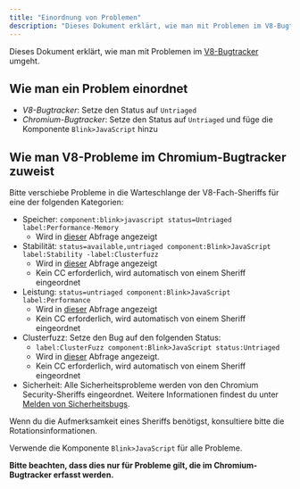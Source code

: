 ```yaml
---
title: "Einordnung von Problemen"
description: "Dieses Dokument erklärt, wie man mit Problemen im V8-Bugtracker umgeht."
---
```

Dieses Dokument erklärt, wie man mit Problemen im [V8-Bugtracker](/bugs) umgeht.

## Wie man ein Problem einordnet

- *V8-Bugtracker*: Setze den Status auf `Untriaged`
- *Chromium-Bugtracker*: Setze den Status auf `Untriaged` und füge die Komponente `Blink>JavaScript` hinzu

## Wie man V8-Probleme im Chromium-Bugtracker zuweist

Bitte verschiebe Probleme in die Warteschlange der V8-Fach-Sheriffs für eine der
folgenden Kategorien:

- Speicher: `component:blink>javascript status=Untriaged label:Performance-Memory`
    - Wird in [dieser](https://bugs.chromium.org/p/chromium/issues/list?can=2&q=component%3Ablink%3Ejavascript+status%3DUntriaged+label%3APerformance-Memory+&colspec=ID+Pri+M+Stars+ReleaseBlock+Cr+Status+Owner+Summary+OS+Modified&x=m&y=releaseblock&cells=tiles) Abfrage angezeigt
- Stabilität: `status=available,untriaged component:Blink>JavaScript label:Stability -label:Clusterfuzz`
    - Wird in [dieser](https://bugs.chromium.org/p/chromium/issues/list?can=2&q=status%3Davailable%2Cuntriaged+component%3ABlink%3EJavaScript+label%3AStability+-label%3AClusterfuzz&colspec=ID+Pri+M+Stars+ReleaseBlock+Component+Status+Owner+Summary+OS+Modified&x=m&y=releaseblock&cells=ids) Abfrage angezeigt
    - Kein CC erforderlich, wird automatisch von einem Sheriff eingeordnet
- Leistung: `status=untriaged component:Blink>JavaScript label:Performance`
    - Wird in [dieser](https://bugs.chromium.org/p/chromium/issues/list?colspec=ID%20Pri%20M%20Stars%20ReleaseBlock%20Cr%20Status%20Owner%20Summary%20OS%20Modified&x=m&y=releaseblock&cells=tiles&q=component%3Ablink%3Ejavascript%20status%3DUntriaged%20label%3APerformance&can=2) Abfrage angezeigt
    - Kein CC erforderlich, wird automatisch von einem Sheriff eingeordnet
- Clusterfuzz: Setze den Bug auf den folgenden Status:
    - `label:ClusterFuzz component:Blink>JavaScript status:Untriaged`
    - Wird in [dieser](https://bugs.chromium.org/p/chromium/issues/list?can=2&q=label%3AClusterFuzz+component%3ABlink%3EJavaScript+status%3AUntriaged&colspec=ID+Pri+M+Stars+ReleaseBlock+Component+Status+Owner+Summary+OS+Modified&x=m&y=releaseblock&cells=ids) Abfrage angezeigt.
    - Kein CC erforderlich, wird automatisch von einem Sheriff eingeordnet
- Sicherheit: Alle Sicherheitsprobleme werden von den Chromium Security-Sheriffs eingeordnet. Weitere Informationen findest du unter [Melden von Sicherheitsbugs](/docs/security-bugs).

Wenn du die Aufmerksamkeit eines Sheriffs benötigst, konsultiere bitte die Rotationsinformationen.

Verwende die Komponente `Blink>JavaScript` für alle Probleme.

**Bitte beachten, dass dies nur für Probleme gilt, die im Chromium-Bugtracker erfasst werden.**
